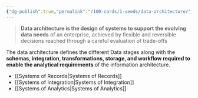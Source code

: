 ```yaml
---
{"dg-publish":true,"permalink":"/100-cards/1-seeds/data-architecture/","tags":[null],"created":"September 1st 2024 | 18:46","updated":"September 1st 2024 | 18:46"}
---
```




> **Data architecture is the design of systems to support the evolving data needs** of an enterprise, achieved by flexible and reversible decisions reached through a careful evaluation of trade-offs

The data architecture defines the different Data stages along with the **schemas, integration, transformations, storage, and workflow required to enable the analytical requirements** of the information architecture.

- [[Systems of Records\|Systems of Records]]
- [[Systems of Integration\|Systems of Integration]]
- [[Systems of Analytics\|Systems of Analytics]]